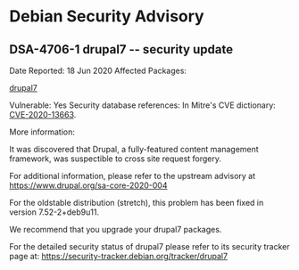 
Debian Security Advisory
========================


DSA-4706-1 drupal7 -- security update
-------------------------------------



Date Reported:
18 Jun 2020
Affected Packages:

[drupal7](https://packages.debian.org/src:drupal7)

Vulnerable:
Yes
Security database references:
In Mitre's CVE dictionary: [CVE-2020-13663](https://security-tracker.debian.org/tracker/CVE-2020-13663).  

More information:

It was discovered that Drupal, a fully-featured content management
framework, was suspectible to cross site request forgery.


For additional information, please refer to the upstream advisory at
<https://www.drupal.org/sa-core-2020-004>


For the oldstable distribution (stretch), this problem has been fixed
in version 7.52-2+deb9u11.


We recommend that you upgrade your drupal7 packages.


For the detailed security status of drupal7 please refer to
its security tracker page at:
<https://security-tracker.debian.org/tracker/drupal7>





